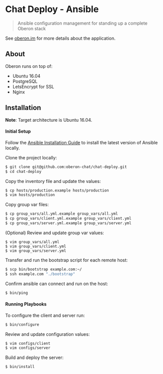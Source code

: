 # Chat Deploy - Ansible

> Ansible configuration management for standing up a complete Oberon stack

See [oberon.im](http://oberon.im) for more details about the application.

## About

Oberon runs on top of:

- Ubuntu 16.04
- PostgreSQL
- LetsEncrypt for SSL
- Nginx

## Installation

**Note**: Target architecture is Ubuntu 16.04.

#### Initial Setup

Follow the [Ansible Installation Guide](https://docs.ansible.com/ansible/intro_installation.html) to install the latest version of Ansible locally.

Clone the project locally:

```bash
$ git clone git@github.com:oberon-chat/chat-deploy.git
$ cd chat-deploy
```

Copy the inventory file and update the values:

```bash
$ cp hosts/production.example hosts/production
$ vim hosts/production
```

Copy group var files:

```bash
$ cp group_vars/all.yml.example group_vars/all.yml
$ cp group_vars/client.yml.example group_vars/client.yml
$ cp group_vars/server.yml.example group_vars/server.yml
```

(Optional) Review and update group var values:

```
$ vim group_vars/all.yml
$ vim group_vars/client.yml
$ vim group_vars/server.yml
```

Transfer and run the bootstrap script for each remote host:

```bash
$ scp bin/bootstrap example.com:~/
$ ssh example.com "./bootstrap"
```

Confirm ansible can connect and run on the host:

```bash
$ bin/ping
```

#### Running Playbooks

To configure the client and server run:

```bash
$ bin/configure
```

Review and update configuration values:

```bash
$ vim configs/client
$ vim configs/server
```

Build and deploy the server:

```bash
$ bin/install
```

